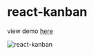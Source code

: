 # react-kanban

view demo [here](http://ec2-54-193-109-198.us-west-1.compute.amazonaws.com:8080/)

![react-kanban](https://portfolio-jj.s3-us-west-1.amazonaws.com/react-kanban.gif "react-kanban")

